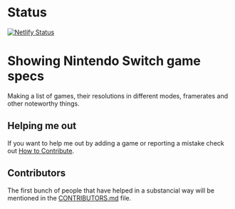 # Status

[![Netlify Status](https://api.netlify.com/api/v1/badges/95322f55-49cc-47ab-9b56-7290895f65e8/deploy-status)](https://app.netlify.com/sites/infallible-feynman-fbf9bd/deploys)

# Showing Nintendo Switch game specs

Making a list of games, their resolutions in different modes, framerates and other noteworthy things.

## Helping me out

If you want to help me out by adding a game or reporting a mistake check out [How to Contribute](https://github.com/PixelatedDeveloper/switch/blob/master/CONTRIBUTING.md).

## Contributors

The first bunch of people that have helped in a substancial way will be mentioned in the [CONTRIBUTORS.md](https://github.com/PixelatedDeveloper/switch/blob/master/CONTRIBUTORS.md) file.
